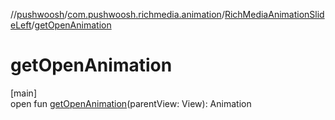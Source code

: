 //[pushwoosh](../../../index.md)/[com.pushwoosh.richmedia.animation](../index.md)/[RichMediaAnimationSlideLeft](index.md)/[getOpenAnimation](get-open-animation.md)

# getOpenAnimation

[main]\
open fun [getOpenAnimation](get-open-animation.md)(parentView: View): Animation
